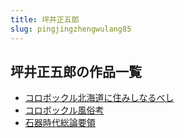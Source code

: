 ```yaml
---
title: 坪井正五郎
slug: pingjingzhengwulang85
---
```


## 坪井正五郎の作品一覧

- [コロボックル北海道に住みしなるべし](korobotsukurubeihaidaonizhumishinarubeshicd)
- [コロボックル風俗考](korobotsukurufengsukao4c)
- [石器時代総論要領](shiqishidaizonglunyaolingf3)
